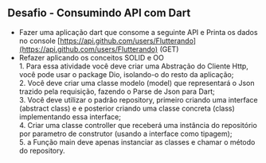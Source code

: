 ## Desafio - Consumindo API com Dart

- Fazer uma aplicação dart que consome a seguinte API e Printa os dados no console [https://api.github.com/users/Flutterando](https://api.github.com/users/Flutterando) (GET)<br>
- Refazer aplicando os conceitos SOLID e OO<br>
       1. Para essa atividade você deve criar uma Abstração do Cliente Http, você pode usar o package Dio, isolando-o do resto da aplicação;<br>
       2. Você deve criar uma classe modelo (model) que representará o Json trazido pela requisição, fazendo o Parse de Json para Dart;<br>
       3. Você deve utilizar o padrão repository, primeiro criando uma interface (abstract class) e e posterior criando uma classe concreta (class) implementando essa interface;<br>
       4. Criar uma classe controller que receberá uma instância do repositório por parametro de construtor (usando a interface como tipagem);<br>
       5. a Função main deve apenas instanciar as classes e chamar o método do repository.<br>
